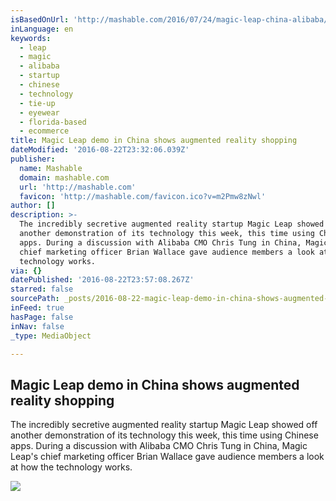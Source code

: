 ```yaml
---
isBasedOnUrl: 'http://mashable.com/2016/07/24/magic-leap-china-alibaba/#AQL56lkzlPqR'
inLanguage: en
keywords:
  - leap
  - magic
  - alibaba
  - startup
  - chinese
  - technology
  - tie-up
  - eyewear
  - florida-based
  - ecommerce
title: Magic Leap demo in China shows augmented reality shopping
dateModified: '2016-08-22T23:32:06.039Z'
publisher:
  name: Mashable
  domain: mashable.com
  url: 'http://mashable.com'
  favicon: 'http://mashable.com/favicon.ico?v=m2Pmw8zNwl'
author: []
description: >-
  The incredibly secretive augmented reality startup Magic Leap showed off
  another demonstration of its technology this week, this time using Chinese
  apps. During a discussion with Alibaba CMO Chris Tung in China, Magic Leap's
  chief marketing officer Brian Wallace gave audience members a look at how the
  technology works.
via: {}
datePublished: '2016-08-22T23:57:08.267Z'
starred: false
sourcePath: _posts/2016-08-22-magic-leap-demo-in-china-shows-augmented-reality-shopping.md
inFeed: true
hasPage: false
inNav: false
_type: MediaObject

---
```

<article style=""><h1>Magic Leap demo in China shows augmented reality shopping</h1><p>The incredibly secretive augmented reality startup Magic Leap showed off another demonstration of its technology this week, this time using Chinese apps. During a discussion with Alibaba CMO Chris Tung in China, Magic Leap's chief marketing officer Brian Wallace gave audience members a look at how the technology works.</p><img src="http://a.amz.mshcdn.com/media/ZgkyMDE2LzA3LzI1L2E5L21nY2xlcC4zOWQxZS5qcGcKcAl0aHVtYgkxMjAweDYzMAplCWpwZw/52779b3d/933/mgclep.jpg" /></article>